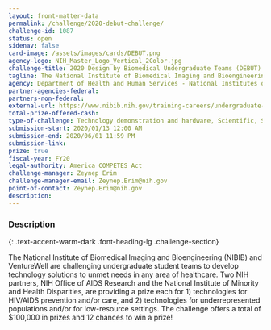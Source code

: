 ```yaml
---
layout: front-matter-data
permalink: /challenge/2020-debut-challenge/
challenge-id: 1087
status: open
sidenav: false
card-image: /assets/images/cards/DEBUT.png
agency-logo: NIH_Master_Logo_Vertical_2Color.jpg
challenge-title: 2020 Design by Biomedical Undergraduate Teams (DEBUT) Challenge
tagline: The National Institute of Biomedical Imaging and Bioengineering is challenging undergraduate teams to develop technology solutions to unmet healthcare needs.
agency: Department of Health and Human Services - National Institutes of Health 
partner-agencies-federal:
partners-non-federal:
external-url: https://www.nibib.nih.gov/training-careers/undergraduate-graduate/design-biomedical-undergraduate-teams-debut-challenge
total-prize-offered-cash:
type-of-challenge: Technology demonstration and hardware, Scientific, Software and apps
submission-start: 2020/01/13 12:00 AM
submission-end: 2020/06/01 11:59 PM
submission-link:
prize: true
fiscal-year: FY20
legal-authority: America COMPETES Act
challenge-manager: Zeynep Erim
challenge-manager-email: Zeynep.Erim@nih.gov
point-of-contact: Zeynep.Erim@nih.gov
description: 
---
```


<!-- Description start -->
### Description
{: .text-accent-warm-dark .font-heading-lg .challenge-section}

<p>The National Institute of Biomedical Imaging and Bioengineering (NIBIB) and VentureWell are challenging undergraduate student teams to develop technology solutions to unmet needs in any area of healthcare. Two NIH partners, NIH Office of AIDS Research and the National Institute of Minority and Health Disparities, are providing a prize each for 1) technologies for HIV/AIDS prevention and/or care, and 2) technologies for underrepresented populations and/or for low-resource settings. The challenge offers a total of $100,000 in prizes and 12 chances to win a prize!</p>
